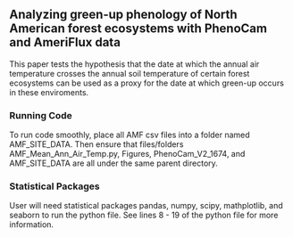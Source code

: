 ## Analyzing green-up phenology of North American forest ecosystems with PhenoCam and AmeriFlux data
This paper tests the hypothesis that the date at which the annual air temperature crosses the annual soil temperature of certain forest ecosystems can be used as a proxy for the date at which green-up occurs in these enviroments.

### Running Code
To run code smoothly, place all AMF csv files into a folder named AMF_SITE_DATA. Then ensure that files/folders AMF_Mean_Ann_Air_Temp.py, Figures, PhenoCam_V2_1674, and AMF_SITE_DATA are all under the same parent directory.

### Statistical Packages
User will need statistical packages pandas, numpy, scipy, mathplotlib, and seaborn to run the python file. See lines 8 - 19 of the python file for more information.
